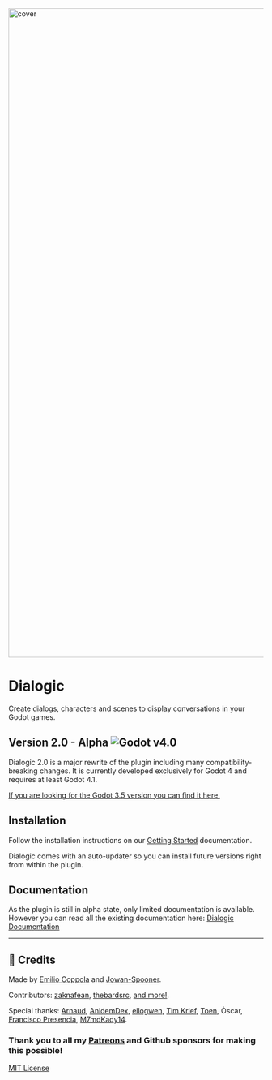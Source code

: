 <img width="1280" alt="cover" src="https://user-images.githubusercontent.com/2206700/189457799-6327bab0-b085-4421-8640-6a18e395d17d.png">

# Dialogic

Create dialogs, characters and scenes to display conversations in your Godot games.

## Version 2.0 - Alpha  ![Godot v4.0](https://img.shields.io/badge/Godot-v4.1-%23478cbf)
Dialogic 2.0 is a major rewrite of the plugin including many compatibility-breaking changes. It is currently developed exclusively for Godot 4 and requires at least Godot 4.1.

[If you are looking for the Godot 3.5 version you can find it here.](https://github.com/coppolaemilio/dialogic/tree/dialogic-1)


## Installation
Follow the installation instructions on our [Getting Started](https://dialogic-docs.coppolaemilio.com/documentation/getting-started/#1-installation--activation) documentation.

Dialogic comes with an auto-updater so you can install future versions right from within the plugin.

## Documentation
As the plugin is still in alpha state, only limited documentation is available. However you can read all the existing documentation here:
[Dialogic Documentation](https://dialogic-docs.coppolaemilio.com/)

---

## 📃 Credits
Made by [Emilio Coppola](https://github.com/coppolaemilio) and [Jowan-Spooner](https://github.com/Jowan-Spooner).

Contributors: [zaknafean](https://github.com/zaknafean), [thebardsrc](https://github.com/thebardsrc), [and more!](https://github.com/coppolaemilio/dialogic/graphs/contributors).

Special thanks: [Arnaud](https://github.com/arnaudvergnet), [AnidemDex](https://github.com/AnidemDex), [ellogwen](https://github.com/ellogwen), [Tim Krief](https://github.com/timkrief), [Toen](https://twitter.com/ToenAndreMC), Òscar, [Francisco Presencia](https://francisco.io/), [M7mdKady14](https://github.com/M7mdKady14).

### Thank you to all my [Patreons](https://www.patreon.com/coppolaemilio) and Github sponsors for making this possible!

[MIT License](https://github.com/coppolaemilio/dialogic/blob/main/LICENSE)
